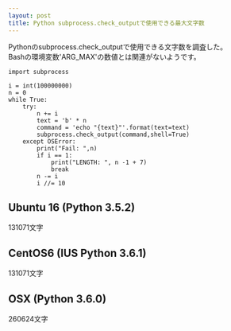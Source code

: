 ```yaml
---
layout: post
title: Python subprocess.check_outputで使用できる最大文字数
---
```


Pythonのsubprocess.check_outputで使用できる文字数を調査した。  
Bashの環境変数'ARG_MAX'の数値とは関連がないようです。  

```
import subprocess

i = int(100000000)
n = 0
while True:
    try:
        n += i
        text = 'b' * n
        command = 'echo "{text}"'.format(text=text)
        subprocess.check_output(command,shell=True)
    except OSError:
        print("Fail: ",n)
        if i == 1:
            print("LENGTH: ", n -1 + 7)
            break
        n -= i
        i //= 10
```

## Ubuntu 16 (Python 3.5.2)
131071文字

## CentOS6 (IUS Python 3.6.1)
131071文字

## OSX (Python 3.6.0)
260624文字

